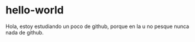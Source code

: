 # hello-world

Hola, estoy estudiando un poco de github, porque en la u no pesque nunca nada de github.

